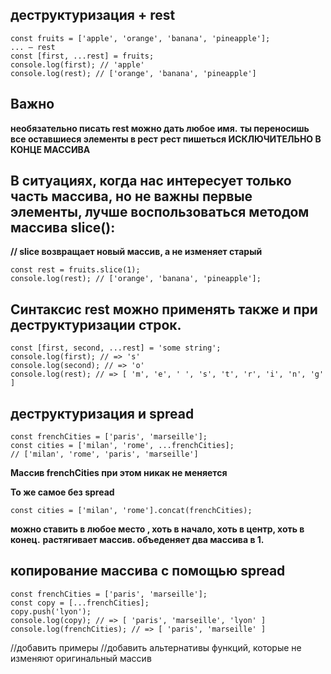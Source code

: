 
## деструктуризация + rest 
```
const fruits = ['apple', 'orange', 'banana', 'pineapple'];
... – rest
const [first, ...rest] = fruits;
console.log(first); // 'apple'
console.log(rest); // ['orange', 'banana', 'pineapple']
```
## Важно
**необязательно писать rest  можно дать любое имя.**
**ты переносишь все оставшиеся элементы в рест**
**рест пишеться ИСКЛЮЧИТЕЛЬНО В КОНЦЕ МАССИВА** 
## В ситуациях, когда нас интересует только часть массива, но не важны первые элементы, лучше воспользоваться методом массива slice():

**// slice возвращает новый массив, а не изменяет старый**
```
const rest = fruits.slice(1);
console.log(rest); // ['orange', 'banana', 'pineapple'];
```
## Синтаксис rest можно применять также и при деструктуризации строк.
```
const [first, second, ...rest] = 'some string';
console.log(first); // => 's'
console.log(second); // => 'o'
console.log(rest); // => [ 'm', 'e', ' ', 's', 't', 'r', 'i', 'n', 'g' ]
```
## деструктуризация и spread 
```
const frenchCities = ['paris', 'marseille'];
const cities = ['milan', 'rome', ...frenchCities];
// ['milan', 'rome', 'paris', 'marseille']
```
**Массив frenchCities при этом никак не меняется**

**То же самое без spread**
```
const cities = ['milan', 'rome'].concat(frenchCities);
```


**можно ставить в любое место , хоть в начало, хоть в центр, хоть в конец.**
**растягивает массив. объеденяет два массива в 1.**

## копирование массива с помощью spread
```
const frenchCities = ['paris', 'marseille'];
const copy = [...frenchCities];
copy.push('lyon');
console.log(copy); // => [ 'paris', 'marseille', 'lyon' ]
console.log(frenchCities); // => [ 'paris', 'marseille' ]
```

//добавить примеры
//добавить альтернативы функций, которые не изменяют оригинальный массив